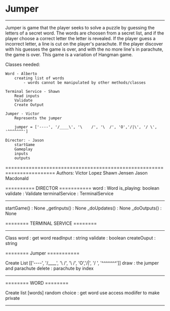 # Jumper
---
Jumper is  game that the player seeks to solve a puzzle by guessing the letters of a secret word.
The words are choosen from a secret list, and if the player choose a correct letter the letter is revealed.
If the player guess a incorrect letter, a line is cut on the player's parachute. If the player discover with his guesses the game is over, and with the no more line's in parachute, the game is over. 
This game is a variation of Hangman game.

Classes needed: 

    Word - Alberto
        creating list of words
            - words cannot be manipulated by other methods/classes

    Terminal Service - Shawn
        Read inputs
        Validate
        Create Output

    Jumper - Victor
        Represents the jumper

        jumper = ['----', '/____\', '\    /', '\  /', 'O','/|\', '/ \', '^^^^^^^']

    Director: - Jason
        startGame
        Gameplay
        inputs
        outputs

=======================================================================
Authors: 
Victor Lopez
Shawn Jensen
Jason Macdonald



========== DIRECTOR ===========
word : Word
is_playing: boolean
validate : Validate
terminalService : TerminalService

------------------------------
startGame() : None
_getInputs() : None
_doUpdates() : None
_doOutputs() : None


======== TERMINAL SERVICE ========

-----------------------------------

Class word : get word
readInput : string
validate : boolean
createOuput : string


======== Jumper ===========

Create List [['----', '/____\', '\    /', '\  /', 'O','/|\', '/ \', '^^^^^^^']]
draw : the jumper and parachute
delete : parachute by index

---------------------------


======== WORD ========

Create list [words]
random choice : get word
    use access modiifer to make private

----------------------



